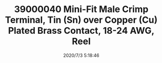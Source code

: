 ﻿---
layout: post 
title: 39000040 Mini-Fit Male Crimp Terminal, Tin (Sn) over Copper (Cu) Plated Brass Contact, 18-24 AWG, Reel
tags: 5557
categories: housing-terminal
overview: Mini-Fit Male Crimp Terminal, Tin (Sn) over Copper (Cu) Plated Brass Contact, 18-24 AWG, Reel
part_number: 39000040
thumb_img: static/202007/404-thumb-20200703131932.jpg
small_img: static/202007/404-20200703131932.jpg
date: 2020/7/3 5:18:46
---




